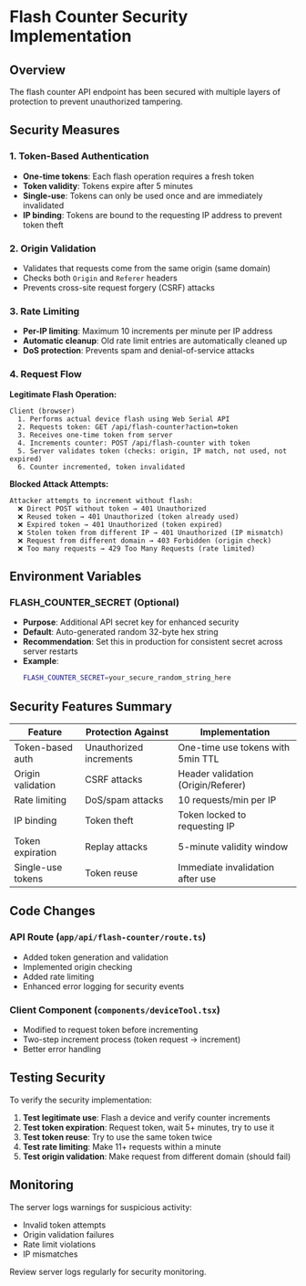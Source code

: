 # Flash Counter Security Implementation

## Overview
The flash counter API endpoint has been secured with multiple layers of protection to prevent unauthorized tampering.

## Security Measures

### 1. Token-Based Authentication
- **One-time tokens**: Each flash operation requires a fresh token
- **Token validity**: Tokens expire after 5 minutes
- **Single-use**: Tokens can only be used once and are immediately invalidated
- **IP binding**: Tokens are bound to the requesting IP address to prevent token theft

### 2. Origin Validation
- Validates that requests come from the same origin (same domain)
- Checks both `Origin` and `Referer` headers
- Prevents cross-site request forgery (CSRF) attacks

### 3. Rate Limiting
- **Per-IP limiting**: Maximum 10 increments per minute per IP address
- **Automatic cleanup**: Old rate limit entries are automatically cleaned up
- **DoS protection**: Prevents spam and denial-of-service attacks

### 4. Request Flow

**Legitimate Flash Operation:**
```
Client (browser)
  1. Performs actual device flash using Web Serial API
  2. Requests token: GET /api/flash-counter?action=token
  3. Receives one-time token from server
  4. Increments counter: POST /api/flash-counter with token
  5. Server validates token (checks: origin, IP match, not used, not expired)
  6. Counter incremented, token invalidated
```

**Blocked Attack Attempts:**
```
Attacker attempts to increment without flash:
  ❌ Direct POST without token → 401 Unauthorized
  ❌ Reused token → 401 Unauthorized (token already used)
  ❌ Expired token → 401 Unauthorized (token expired)
  ❌ Stolen token from different IP → 401 Unauthorized (IP mismatch)
  ❌ Request from different domain → 403 Forbidden (origin check)
  ❌ Too many requests → 429 Too Many Requests (rate limited)
```

## Environment Variables

### FLASH_COUNTER_SECRET (Optional)
- **Purpose**: Additional API secret key for enhanced security
- **Default**: Auto-generated random 32-byte hex string
- **Recommendation**: Set this in production for consistent secret across server restarts
- **Example**:
  ```bash
  FLASH_COUNTER_SECRET=your_secure_random_string_here
  ```

## Security Features Summary

| Feature | Protection Against | Implementation |
|---------|-------------------|----------------|
| Token-based auth | Unauthorized increments | One-time use tokens with 5min TTL |
| Origin validation | CSRF attacks | Header validation (Origin/Referer) |
| Rate limiting | DoS/spam attacks | 10 requests/min per IP |
| IP binding | Token theft | Token locked to requesting IP |
| Token expiration | Replay attacks | 5-minute validity window |
| Single-use tokens | Token reuse | Immediate invalidation after use |

## Code Changes

### API Route (`app/api/flash-counter/route.ts`)
- Added token generation and validation
- Implemented origin checking
- Added rate limiting
- Enhanced error logging for security events

### Client Component (`components/deviceTool.tsx`)
- Modified to request token before incrementing
- Two-step increment process (token request → increment)
- Better error handling

## Testing Security

To verify the security implementation:

1. **Test legitimate use**: Flash a device and verify counter increments
2. **Test token expiration**: Request token, wait 5+ minutes, try to use it
3. **Test token reuse**: Try to use the same token twice
4. **Test rate limiting**: Make 11+ requests within a minute
5. **Test origin validation**: Make request from different domain (should fail)

## Monitoring

The server logs warnings for suspicious activity:
- Invalid token attempts
- Origin validation failures
- Rate limit violations
- IP mismatches

Review server logs regularly for security monitoring.
